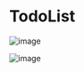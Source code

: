 # TodoList

![image](https://user-images.githubusercontent.com/93040571/182510171-bad40486-6e2d-4010-939a-300d587b60ec.png)


![image](https://user-images.githubusercontent.com/93040571/182510366-5d408847-5204-4b40-bfc7-0c64a9cd517e.png)
